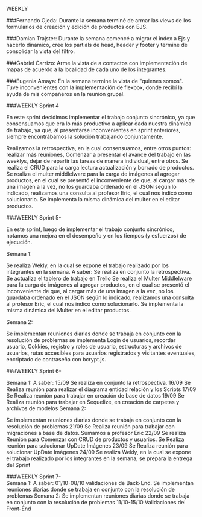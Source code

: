 WEEKLY

###Fernando Ojeda: Durante la semana terminé de armar las views de los formularios de creación y edición de productos con EJS.

###Damian Trajster: Durante la semana comencé a migrar el índex a Ejs y hacerlo dinámico, cree los partials de head, header y footer  y termine de consolidar la vista del filtro.

###Gabriel Carrizo: Arme la vista de a contactos con implementación de mapas de acuerdo a la localidad de cada uno de los integrantes.

###Eugenia Amaya: En la semana termine la vista de "quienes somos". Tuve inconvenientes con la implementación de flexbox, donde recibí la ayuda de mis compañeros en la reunión grupal.


###WEEKLY Sprint 4


En este sprint decidimos implementar el trabajo conjunto sincrónico, ya que consensuamos que era lo más productivo a aplicar dada nuestra dinámica de trabajo, ya que, al presentarse inconvenientes en sprint anteriores, siempre encontrábamos la solución trabajando conjuntamente.

Realizamos la retrospectiva, en la cual consensuamos, entre otros puntos: realizar más reuniones, Comenzar a presentar el avance del trabajo en las weeklys, dejar de repartir las tareas de manera individual, entre otros.
Se realiza el CRUD para la carga lectura actualización y borrado de productos.
Se realiza el multer middlelware para la carga de imágenes al agregar productos, en el cual se presentó el inconveniente de que, al cargar más de una imagen a la vez, no los guardaba ordenado en el JSON según lo indicado, realizamos una consulta al profesor Eric, el cual nos indicó como solucionarlo.
Se implementa la misma dinámica del multer en el editar productos.



###WEEKLY Sprint 5-


En este sprint, luego de implementar el trabajo conjunto sincrónico, notamos una mejora en el desempeño y en los tiempos (y esfuerzos) de ejecución. 

Semana 1:

Se realiza Wekly, en la cual se expone el trabajo realizado por los integrantes en la semana.
A saber:
Se realiza en conjunto la retrospectiva.
Se actualiza el tablero de trabajo en Trello
Se realiza el Multer Middlelware para la carga de imágenes al agregar productos, en el cual se presentó el inconveniente de que, al cargar más de una imagen a la vez, no los guardaba ordenado en el JSON según lo indicado, realizamos una consulta al profesor Eric, el cual nos indicó como solucionarlo.
Se implementa la misma dinámica del Multer en el editar productos.

Semana 2:

Se implementan reuniones diarias donde se trabaja en conjunto con la resolución de problemas
se implementa Login de usuarios, recordar usuario, Cokkies, registro y roles de usuario, estructuras y archivos de usuarios, rutas accesibles para usuarios registrados y visitantes eventuales,
encriptado de contraseña con bcrypt.js.



###WEEKLY Sprint 6-

Semana 1:
A saber:
15/09 Se realiza en conjunto la retrospectiva.
16/09 Se Realiza reunión para realizar el diagrama entidad relación y los Scripts
17/09 Se Realiza reunión para trabajar en creación de base de datos
19/09 Se Realiza reunión para trabajar en Sequelize, en creación de carpetas y archivos de modelos
Semana 2:

Se implementan reuniones diarias donde se trabaja en conjunto con la resolución de problemas
21/09 Se Realiza reunión para trabajar con migraciones a base de datos. Sumamos a profesor Eric 
22/09 Se realiza Reunión para Comenzar con CRUD de productos y usuarios. Se Realiza reunión para solucionar UpDate Imágenes
23/09 Se Realiza reunión para solucionar UpDate Imágenes
24/09 Se realiza Wekly, en la cual se expone el trabajo realizado por los integrantes en la semana, se prepara la entrega del Sprint


###WEEKLY Sprint 7-  
Semana 1: A saber: 01/10-08/10 validaciones de Back-End. 
Se implementan reuniones diarias donde se trabaja en conjunto con la resolución de problemas 
Semana 2:  Se implementan reuniones diarias donde se trabaja en conjunto con la resolución de problemas 11/10-15/10 Validaciones del Front-End

